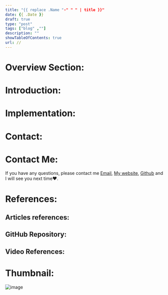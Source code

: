 ```yaml
---
title: "{{ replace .Name "-" " " | title }}"
date: {{ .Date }}
draft: true
type: "post"
tags: ["blog" ,""]
description: ""
showTableOfContents: true
url: //
---
```


# Overview Section:

# Introduction:

# Implementation: 

# Contact:

# Contact Me:
If you have any questions, please contact me [Email](mailto:99marafay@gmail.com), [My website](https://rafay99.info), [Github](github.com/rafay99-epic) and I will see you next time❤️.

# References:
## Articles references:

## GitHub Repository:

## Video References:


# Thumbnail:
![image](/images/)

